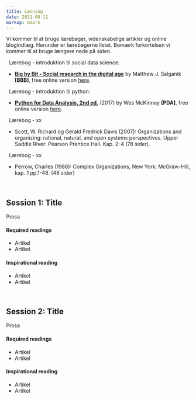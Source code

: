 ```yaml
---
title: Læsning
date: 2021-08-11
markup: mmark
---
```


Vi kommer til at bruge lærebøger, videnskabelige artikler og  online blogindlæg. Herunder er lærebøgerne listet. Bemærk forkortelsen vi kommer til at bruge længere nede på siden.

&nbsp;
Lærebog - introduktion til social data science:  
- **[Big by Bit - Social research in the digital age](https://www.bitbybitbook.com/)** by Matthew J. Salganik **[BBB]**, free online version [here](https://www.bitbybitbook.com/en/1st-ed/preface/).

&nbsp;
Lærebog - introduktion til python:  
- **[Python for Data Analysis, 2nd ed.](http://wesmckinney.com/pages/book.html)** (2017) by Wes McKinney **[PDA]**, free online version [here](https://bedford-computing.co.uk/learning/wp-content/uploads/2015/10/Python-for-Data-Analysis.pdf).

&nbsp;
Lærebog - xx
- Scott, W. Richard og Gerald Fredrick Davis (2007): Organizations and organizing: rational, natural, and open systems perspectives. Upper Saddle River: Pearson Prentice Hall. Kap.  2-4 (78 sider).

&nbsp;
Lærebog - xx
- Perrow, Charles (1986): Complex Organizations, New York: McGraw-Hill, kap. 1 pp.1-48. (48 sider)


&nbsp;
## Session 1: Title
Prosa
#### Required readings
- Artikel
- Artikel

#### Inspirational reading
- Artikel
- Artikel


&nbsp;
## Session 2: Title
Prosa

#### Required readings
- Artikel
- Artikel

#### Inspirational reading
- Artikel
- Artikel
